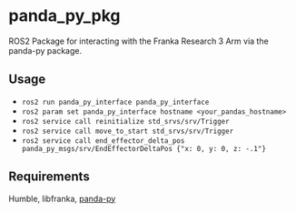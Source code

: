 # panda_py_pkg

 ROS2 Package for interacting with the Franka Research 3 Arm via the panda-py package. 

## Usage

- `ros2 run panda_py_interface panda_py_interface`
- `ros2 param set panda_py_interface hostname <your_pandas_hostname>`
- `ros2 service call reinitialize std_srvs/srv/Trigger`
- `ros2 service call move_to_start std_srvs/srv/Trigger`
- `ros2 service call end_effector_delta_pos panda_py_msgs/srv/EndEffectorDeltaPos {"x: 0, y: 0, z: -.1"}`

 ## Requirements
Humble, libfranka, [panda-py](https://github.com/JeanElsner/panda-py)
